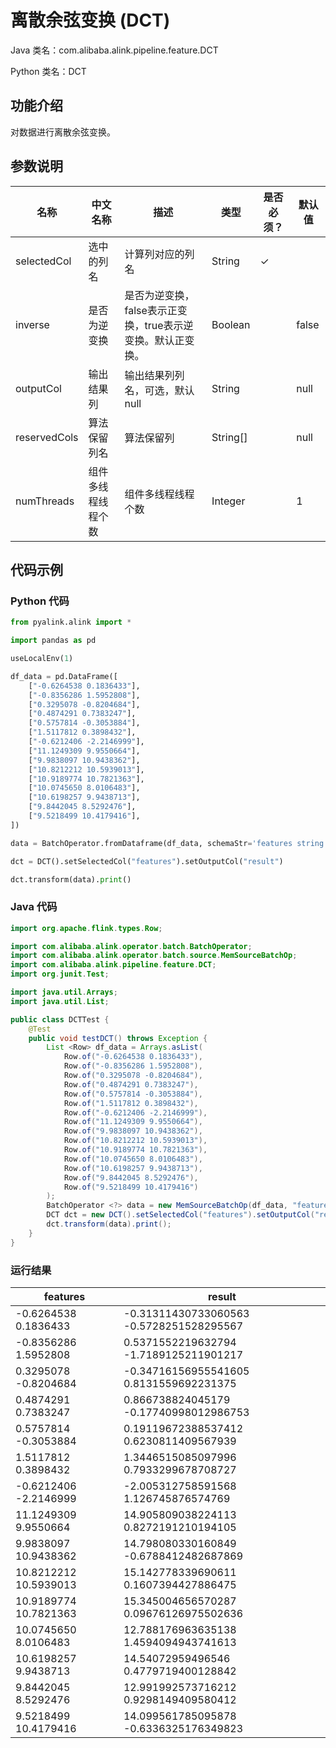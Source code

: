 # 离散余弦变换 (DCT)
Java 类名：com.alibaba.alink.pipeline.feature.DCT

Python 类名：DCT


## 功能介绍

对数据进行离散余弦变换。


## 参数说明
| 名称 | 中文名称 | 描述 | 类型 | 是否必须？ | 默认值 |
| --- | --- | --- | --- | --- | --- |
| selectedCol | 选中的列名 | 计算列对应的列名 | String | ✓ |  |
| inverse | 是否为逆变换 | 是否为逆变换，false表示正变换，true表示逆变换。默认正变换。 | Boolean |  | false |
| outputCol | 输出结果列 | 输出结果列列名，可选，默认null | String |  | null |
| reservedCols | 算法保留列名 | 算法保留列 | String[] |  | null |
| numThreads | 组件多线程线程个数 | 组件多线程线程个数 | Integer |  | 1 |



## 代码示例
### Python 代码
```python
from pyalink.alink import *

import pandas as pd

useLocalEnv(1)

df_data = pd.DataFrame([
    ["-0.6264538 0.1836433"],
    ["-0.8356286 1.5952808"],
    ["0.3295078 -0.8204684"],
    ["0.4874291 0.7383247"],
    ["0.5757814 -0.3053884"],
    ["1.5117812 0.3898432"],
    ["-0.6212406 -2.2146999"],
    ["11.1249309 9.9550664"],
    ["9.9838097 10.9438362"],
    ["10.8212212 10.5939013"],
    ["10.9189774 10.7821363"],
    ["10.0745650 8.0106483"],
    ["10.6198257 9.9438713"],
    ["9.8442045 8.5292476"],
    ["9.5218499 10.4179416"],
])

data = BatchOperator.fromDataframe(df_data, schemaStr='features string')

dct = DCT().setSelectedCol("features").setOutputCol("result")

dct.transform(data).print()
```
### Java 代码
```java
import org.apache.flink.types.Row;

import com.alibaba.alink.operator.batch.BatchOperator;
import com.alibaba.alink.operator.batch.source.MemSourceBatchOp;
import com.alibaba.alink.pipeline.feature.DCT;
import org.junit.Test;

import java.util.Arrays;
import java.util.List;

public class DCTTest {
	@Test
	public void testDCT() throws Exception {
		List <Row> df_data = Arrays.asList(
			Row.of("-0.6264538 0.1836433"),
			Row.of("-0.8356286 1.5952808"),
			Row.of("0.3295078 -0.8204684"),
			Row.of("0.4874291 0.7383247"),
			Row.of("0.5757814 -0.3053884"),
			Row.of("1.5117812 0.3898432"),
			Row.of("-0.6212406 -2.2146999"),
			Row.of("11.1249309 9.9550664"),
			Row.of("9.9838097 10.9438362"),
			Row.of("10.8212212 10.5939013"),
			Row.of("10.9189774 10.7821363"),
			Row.of("10.0745650 8.0106483"),
			Row.of("10.6198257 9.9438713"),
			Row.of("9.8442045 8.5292476"),
			Row.of("9.5218499 10.4179416")
		);
		BatchOperator <?> data = new MemSourceBatchOp(df_data, "features string");
		DCT dct = new DCT().setSelectedCol("features").setOutputCol("result");
		dct.transform(data).print();
	}
}
```

### 运行结果
features|result
--------|------
-0.6264538 0.1836433|-0.31311430733060563 -0.5728251528295567
-0.8356286 1.5952808|0.5371552219632794 -1.7189125211901217
0.3295078 -0.8204684|-0.34716156955541605 0.8131559692231375
0.4874291 0.7383247|0.866738824045179 -0.17740998012986753
0.5757814 -0.3053884|0.19119672388537412 0.6230811409567939
1.5117812 0.3898432|1.3446515085097996 0.7933299678708727
-0.6212406 -2.2146999|-2.005312758591568 1.126745876574769
11.1249309 9.9550664|14.905809038224113 0.8272191210194105
9.9838097 10.9438362|14.798080330160849 -0.6788412482687869
10.8212212 10.5939013|15.142778339690611 0.1607394427886475
10.9189774 10.7821363|15.345004656570287 0.09676126975502636
10.0745650 8.0106483|12.788176963635138 1.4594094943741613
10.6198257 9.9438713|14.54072959496546 0.4779719400128842
9.8442045 8.5292476|12.991992573716212 0.9298149409580412
9.5218499 10.4179416|14.099561785095878 -0.6336325176349823
